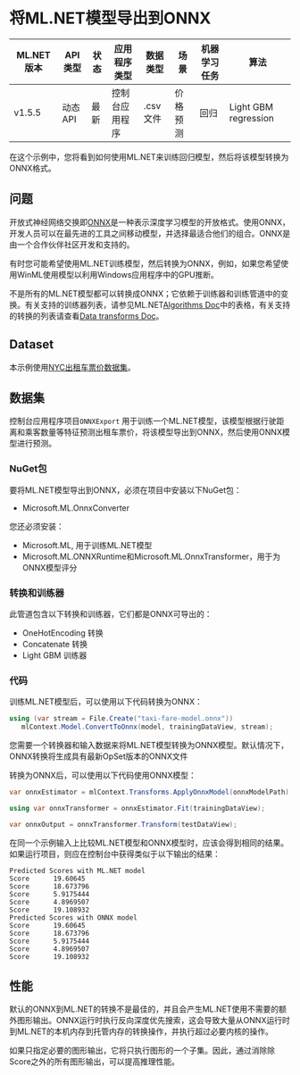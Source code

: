 # 将ML.NET模型导出到ONNX

| ML.NET 版本 | API 类型          | 状态                        | 应用程序类型    | 数据类型 | 场景            | 机器学习任务                   | 算法                  |
|----------------|-------------------|-------------------------------|-------------|-----------|---------------------|---------------------------|-----------------------------|
| v1.5.5           | 动态API | 最新 | 控制台应用程序 | .csv文件 | 价格预测 | 回归  | Light GBM regression |

在这个示例中，您将看到如何使用ML.NET来训练回归模型，然后将该模型转换为ONNX格式。

## 问题

开放式神经网络交换即[ONNX](http://onnx.ai/)是一种表示深度学习模型的开放格式。使用ONNX，开发人员可以在最先进的工具之间移动模型，并选择最适合他们的组合。ONNX是由一个合作伙伴社区开发和支持的。

有时您可能希望使用ML.NET训练模型，然后转换为ONNX，例如，如果您希望使用WinML使用模型以利用Windows应用程序中的GPU推断。

不是所有的ML.NET模型都可以转换成ONNX；它依赖于训练器和训练管道中的变换。有关支持的训练器列表，请参见ML.NET[Algorithms Doc](https://docs.microsoft.com/dotnet/machine-learning/how-to-choose-an-ml-net-algorithm)中的表格，有关支持的转换的列表请查看[Data transforms Doc](https://docs.microsoft.com/dotnet/machine-learning/resources/transforms)。
## Dataset

本示例使用[NYC出租车票价数据集](https://github.com/dotnet/machinelearning-samples/blob/main/datasets/README.md#nyc-taxi-fare)。

## 数据集

控制台应用程序项目`ONNXExport` 用于训练一个ML.NET模型，该模型根据行驶距离和乘客数量等特征预测出租车票价，将该模型导出到ONNX，然后使用ONNX模型进行预测。

### NuGet包

要将ML.NET模型导出到ONNX，必须在项目中安装以下NuGet包：

- Microsoft.ML.OnnxConverter

您还必须安装：

- Microsoft.ML, 用于训练ML.NET模型
- Microsoft.ML.ONNXRuntime和Microsoft.ML.OnnxTransformer，用于为ONNX模型评分

### 转换和训练器

此管道包含以下转换和训练器，它们都是ONNX可导出的：

- OneHotEncoding 转换
- Concatenate 转换
- Light GBM 训练器

### 代码

训练ML.NET模型后，可以使用以下代码转换为ONNX：

```csharp
using (var stream = File.Create("taxi-fare-model.onnx"))
   mlContext.Model.ConvertToOnnx(model, trainingDataView, stream);
```

您需要一个转换器和输入数据来将ML.NET模型转换为ONNX模型。默认情况下，ONNX转换将生成具有最新OpSet版本的ONNX文件

转换为ONNX后，可以使用以下代码使用ONNX模型：

```csharp
var onnxEstimator = mlContext.Transforms.ApplyOnnxModel(onnxModelPath);

using var onnxTransformer = onnxEstimator.Fit(trainingDataView);

var onnxOutput = onnxTransformer.Transform(testDataView);
```

在同一个示例输入上比较ML.NET模型和ONNX模型时，应该会得到相同的结果。如果运行项目，则应在控制台中获得类似于以下输出的结果：

```console
Predicted Scores with ML.NET model
Score      19.60645
Score      18.673796
Score      5.9175444
Score      4.8969507
Score      19.108932
Predicted Scores with ONNX model
Score      19.60645
Score      18.673796
Score      5.9175444
Score      4.8969507
Score      19.108932
```

## 性能

默认的ONNX到ML.NET的转换不是最佳的，并且会产生ML.NET使用不需要的额外图形输出。ONNX运行时执行反向深度优先搜索，这会导致大量从ONNX运行时到ML.NET的本机内存到托管内存的转换操作，并执行超过必要内核的操作。

如果只指定必要的图形输出，它将只执行图形的一个子集。因此，通过消除除Score之外的所有图形输出，可以提高推理性能。
